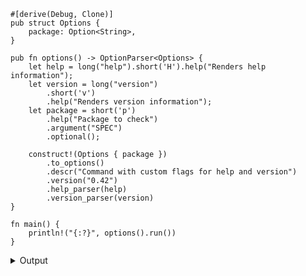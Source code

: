 
```no_run
#[derive(Debug, Clone)]
pub struct Options {
    package: Option<String>,
}

pub fn options() -> OptionParser<Options> {
    let help = long("help").short('H').help("Renders help information");
    let version = long("version")
        .short('v')
        .help("Renders version information");
    let package = short('p')
        .help("Package to check")
        .argument("SPEC")
        .optional();

    construct!(Options { package })
        .to_options()
        .descr("Command with custom flags for help and version")
        .version("0.42")
        .help_parser(help)
        .version_parser(version)
}

fn main() {
    println!("{:?}", options().run())
}
```

<details><summary>Output</summary>

This example replaces description and short name for `--help` parser. Long name works as is


<div class='bpaf-doc'>
$ app --help<br>
<p>Command with custom flags for help and version</p><p><b>Usage</b>: <tt><b>app</b></tt> [<tt><b>-p</b></tt>=<tt><i>SPEC</i></tt>]</p><p><div>
<b>Available options:</b></div><dl><dt><tt><b>-p</b></tt>=<tt><i>SPEC</i></tt></dt>
<dd>Package to check</dd>
<dt><tt><b>-H</b></tt>, <tt><b>--help</b></tt></dt>
<dd>Renders help information</dd>
<dt><tt><b>-v</b></tt>, <tt><b>--version</b></tt></dt>
<dd>Renders version information</dd>
</dl>
</p>
<style>
div.bpaf-doc {
    padding: 14px;
    background-color:var(--code-block-background-color);
    font-family: "Source Code Pro", monospace;
    margin-bottom: 0.75em;
}
div.bpaf-doc dt { margin-left: 1em; }
div.bpaf-doc dd { margin-left: 3em; }
div.bpaf-doc dl { margin-top: 0; padding-left: 1em; }
div.bpaf-doc  { padding-left: 1em; }
</style>
</div>


Short name is now capitalized


<div class='bpaf-doc'>
$ app -H<br>
<p>Command with custom flags for help and version</p><p><b>Usage</b>: <tt><b>app</b></tt> [<tt><b>-p</b></tt>=<tt><i>SPEC</i></tt>]</p><p><div>
<b>Available options:</b></div><dl><dt><tt><b>-p</b></tt>=<tt><i>SPEC</i></tt></dt>
<dd>Package to check</dd>
<dt><tt><b>-H</b></tt>, <tt><b>--help</b></tt></dt>
<dd>Renders help information</dd>
<dt><tt><b>-v</b></tt>, <tt><b>--version</b></tt></dt>
<dd>Renders version information</dd>
</dl>
</p>
<style>
div.bpaf-doc {
    padding: 14px;
    background-color:var(--code-block-background-color);
    font-family: "Source Code Pro", monospace;
    margin-bottom: 0.75em;
}
div.bpaf-doc dt { margin-left: 1em; }
div.bpaf-doc dd { margin-left: 3em; }
div.bpaf-doc dl { margin-top: 0; padding-left: 1em; }
div.bpaf-doc  { padding-left: 1em; }
</style>
</div>


and old short name no longer works.


<div class='bpaf-doc'>
$ app -h<br>
<b>Error:</b> <b>-h</b> is not expected in this context
<style>
div.bpaf-doc {
    padding: 14px;
    background-color:var(--code-block-background-color);
    font-family: "Source Code Pro", monospace;
    margin-bottom: 0.75em;
}
div.bpaf-doc dt { margin-left: 1em; }
div.bpaf-doc dd { margin-left: 3em; }
div.bpaf-doc dl { margin-top: 0; padding-left: 1em; }
div.bpaf-doc  { padding-left: 1em; }
</style>
</div>


Same with `--version` parser - new description, original long name and custom short name are
both working


<div class='bpaf-doc'>
$ app --version<br>
Version: 0.42
<style>
div.bpaf-doc {
    padding: 14px;
    background-color:var(--code-block-background-color);
    font-family: "Source Code Pro", monospace;
    margin-bottom: 0.75em;
}
div.bpaf-doc dt { margin-left: 1em; }
div.bpaf-doc dd { margin-left: 3em; }
div.bpaf-doc dl { margin-top: 0; padding-left: 1em; }
div.bpaf-doc  { padding-left: 1em; }
</style>
</div>



<div class='bpaf-doc'>
$ app -v<br>
Version: 0.42
<style>
div.bpaf-doc {
    padding: 14px;
    background-color:var(--code-block-background-color);
    font-family: "Source Code Pro", monospace;
    margin-bottom: 0.75em;
}
div.bpaf-doc dt { margin-left: 1em; }
div.bpaf-doc dd { margin-left: 3em; }
div.bpaf-doc dl { margin-top: 0; padding-left: 1em; }
div.bpaf-doc  { padding-left: 1em; }
</style>
</div>

</details>